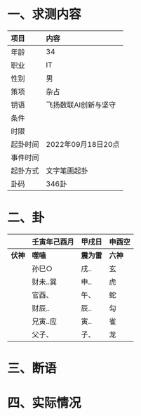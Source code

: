 # 一、求测内容
|项目|内容|
|:-|:-|
|年龄|34|
|职业|IT|
|性别|男|
|策项|杂占|
|钥语|飞扬数联AI创新与坚守|
|条件||
|时限||
|起卦时间|2022年09月18日20点|
|事件时间||
|起卦方式|文字笔画起卦|
|卦码|346卦|

# 二、卦
||壬寅年己酉月|甲戌日|申酉空|
|:-|:-|:-|:-|
|**伏神**|**噬嗑**|**震为雷**|**六神**|
||孙巳○|戌..|玄|
||财未..巽|申..|虎|
||官酉、|午、|蛇|
||财辰..|辰..|勾|
||兄寅..应|寅..|雀|
||父子、|子、|龙|


# 三、断语

# 四、实际情况